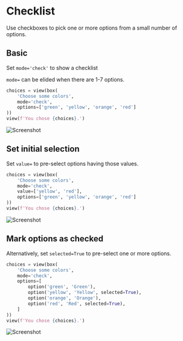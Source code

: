 # Checklist

Use checkboxes to pick one or more options from a small number of options.

## Basic

Set `mode='check'` to show a checklist

`mode=` can be elided when there are 1-7 options.


```py
choices = view(box(
    'Choose some colors',
    mode='check',
    options=['green', 'yellow', 'orange', 'red']
))
view(f'You chose {choices}.')
```


![Screenshot](assets/screenshots/checklist_basic.png)


## Set initial selection

Set `value=` to pre-select options having those values.


```py
choices = view(box(
    'Choose some colors',
    mode='check',
    value=['yellow', 'red'],
    options=['green', 'yellow', 'orange', 'red']
))
view(f'You chose {choices}.')
```


![Screenshot](assets/screenshots/checklist_value.png)


## Mark options as checked

Alternatively, set `selected=True` to pre-select one or more options.


```py
choices = view(box(
    'Choose some colors',
    mode='check',
    options=[
        option('green', 'Green'),
        option('yellow', 'Yellow', selected=True),
        option('orange', 'Orange'),
        option('red', 'Red', selected=True),
    ]
))
view(f'You chose {choices}.')
```


![Screenshot](assets/screenshots/checklist_selected.png)
